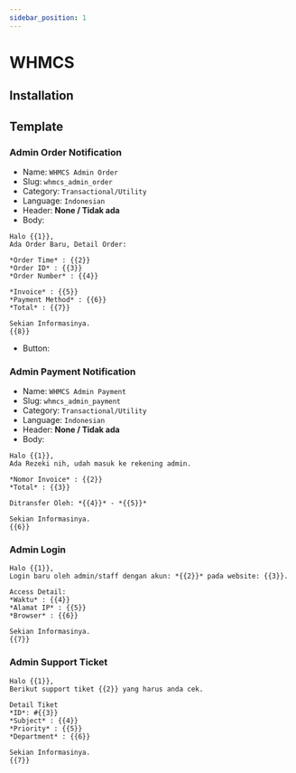 ```yaml
---
sidebar_position: 1
---
```


# WHMCS

## Installation

## Template

### Admin Order Notification

- Name: `WHMCS Admin Order`
- Slug: `whmcs_admin_order`
- Category: `Transactional/Utility`
- Language: `Indonesian`
- Header: **None / Tidak ada**
- Body:

```
Halo {{1}},
Ada Order Baru, Detail Order:

*Order Time* : {{2}} 
*Order ID* : {{3}}
*Order Number* : {{4}}

*Invoice* : {{5}}
*Payment Method* : {{6}}
*Total* : {{7}}

Sekian Informasinya.
{{8}}
```
- Button: 

### Admin Payment Notification

- Name: `WHMCS Admin Payment`
- Slug: `whmcs_admin_payment`
- Category: `Transactional/Utility`
- Language: `Indonesian`
- Header: **None / Tidak ada**
- Body:

```
Halo {{1}},
Ada Rezeki nih, udah masuk ke rekening admin.

*Nomor Invoice* : {{2}}
*Total* : {{3}}

Ditransfer Oleh: *{{4}}* - *{{5}}*

Sekian Informasinya.
{{6}}
```

### Admin Login

```
Halo {{1}},
Login baru oleh admin/staff dengan akun: *{{2}}* pada website: {{3}}.

Access Detail:
*Waktu* : {{4}}
*Alamat IP* : {{5}}
*Browser* : {{6}}

Sekian Informasinya.
{{7}}
```

### Admin Support Ticket

```
Halo {{1}},
Berikut support tiket {{2}} yang harus anda cek.

Detail Tiket
*ID*: #{{3}}
*Subject* : {{4}}
*Priority* : {{5}}
*Department* : {{6}}

Sekian Informasinya.
{{7}}
```